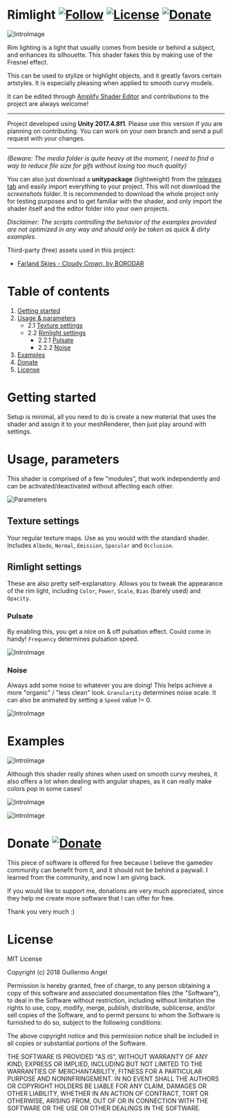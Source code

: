 # Rimlight [![Follow](https://img.shields.io/github/followers/adultlink.svg?style=social&label=Follow)](https://github.com/adultlink) [![License](https://img.shields.io/badge/License-MIT-lightgrey.svg?style=flat)](http://adultlink.mit-license.org) [![Donate](https://img.shields.io/badge/Donate-PayPal-green.svg)](https://www.paypal.me/adultlink/5usd)  

![IntroImage](Media/CharSelect.gif)

Rim lighting is a light that usually comes from beside or behind a subject, and enhances its silhouette. This shader fakes this by making use of the Fresnel effect.

This can be used to stylize or highlight objects, and it greatly favors certain artstyles. It is especially pleasing when applied to smooth curvy models.

It can be edited through [Amplify Shader Editor](http://amplify.pt/unity/amplify-shader-editor) and contributions to the project are always welcome!

---

Project developed using **Unity 2017.4.8f1**. Please use this version if you are planning on contributing. You can work on your own branch and send a pull request with your changes.

---

_(Beware: The media folder is quite heavy at the moment, I need to find a way to reduce file size for gifs without losing too much quality)_

You can also just download a **unitypackage** (lightweight) from the [releases tab](https://github.com/AdultLink/Rimlight/releases) and easily import everything to your project. This will not download the _screenshots_ folder. It is recommended to download the whole project only for testing purposes and to get familiar with the shader, and only import the shader itself and the editor folder into your own projects.

_Disclaimer: The scripts controlling the behavior of the examples provided are not optimized in any way and should only be taken as quick & dirty examples._

Third-party (free) assets used in this project:
- [Farland Skies - Cloudy Crown, by BORODAR](https://assetstore.unity.com/packages/2d/textures-materials/sky/farland-skies-cloudy-crown-60004)

# Table of contents
1. [Getting started](#getting-started)
2. [Usage & parameters](#usage-parameters)
    - 2.1 [Texture settings](#texture-settings)
    - 2.2 [Rimlight settings](#rimlight-settings)
      - 2.2.1 [Pulsate](#pulsate)
      - 2.2.2 [Noise](#noise)
3. [Examples](#examples)
4. [Donate](#donate)
5. [License](#license)

# Getting started
Setup is minimal, all you need to do is create a new material that uses the shader and assign it to your meshRenderer, then just play around with settings.

# Usage, parameters

This shader is comprised of a few "modules", that work independently and can be activated/deactivated without affecting each other.

![Parameters](Media/Parameters.jpg)

## Texture settings

Your regular texture maps. Use as you would with the standard shader. Includes `Albedo`, `Normal`, `Emission`, `Specular` and `Occlusion`.

## Rimlight settings

These are also pretty self-explanatory. Allows you to tweak the appearance of the rim light, including `Color`, `Power`, `Scale`, `Bias` (barely used) and `Opacity`.

### Pulsate

By enabling this, you get a nice on & off pulsation effect. Could come in handy! `Frequency` determines pulsation speed.

![IntroImage](Media/MonkeyPulsating.gif)

### Noise

Always add some noise to whatever you are doing! This helps achieve a more "organic" / "less clean" look. `Granularity` determines noise scale. It can also be animated by setting a `Speed` value != 0.

![IntroImage](Media/MonkeyNoise.gif)

# Examples

![IntroImage](Media/RimlightMonkey.gif)

Although this shader really shines when used on smooth curvy meshes, it also offers a lot when dealing with angular shapes, as it can really make colors pop in some cases!

![IntroImage](Media/Rupee.gif)

![IntroImage](Media/SidescrollerRimlight2.gif)

# Donate [![Donate](https://img.shields.io/badge/Donate-PayPal-green.svg)](https://www.paypal.me/adultlink/5usd)

This piece of software is offered for free because I believe the gamedev community can benefit from it, and it should not be behind a paywall. I learned from the community, and now I am giving back.

If you would like to support me, donations are very much appreciated, since they help me create more software that I can offer for free.

Thank you very much :)

# License
MIT License

Copyright (c) 2018 Guillermo Angel

Permission is hereby granted, free of charge, to any person obtaining a copy
of this software and associated documentation files (the "Software"), to deal
in the Software without restriction, including without limitation the rights
to use, copy, modify, merge, publish, distribute, sublicense, and/or sell
copies of the Software, and to permit persons to whom the Software is
furnished to do so, subject to the following conditions:

The above copyright notice and this permission notice shall be included in all
copies or substantial portions of the Software.

THE SOFTWARE IS PROVIDED "AS IS", WITHOUT WARRANTY OF ANY KIND, EXPRESS OR
IMPLIED, INCLUDING BUT NOT LIMITED TO THE WARRANTIES OF MERCHANTABILITY,
FITNESS FOR A PARTICULAR PURPOSE AND NONINFRINGEMENT. IN NO EVENT SHALL THE
AUTHORS OR COPYRIGHT HOLDERS BE LIABLE FOR ANY CLAIM, DAMAGES OR OTHER
LIABILITY, WHETHER IN AN ACTION OF CONTRACT, TORT OR OTHERWISE, ARISING FROM,
OUT OF OR IN CONNECTION WITH THE SOFTWARE OR THE USE OR OTHER DEALINGS IN THE
SOFTWARE.



